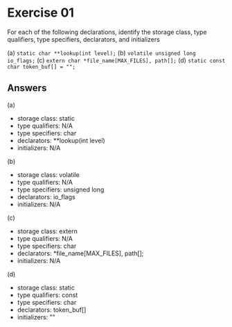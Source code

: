 # Exercise 01

For each of the following declarations, identify the storage class, type qualifiers, type specifiers, declarators, and initializers

(a) `static char **lookup(int level);`
(b) `volatile unsigned long io_flags;`
(c) `extern char *file_name[MAX_FILES], path[];`
(d) `static const char token_buf[] = "";`

## Answers

(a)

- storage class: static
- type qualifiers: N/A
- type specifiers: char
- declarators: \*\*lookup(int level)
- initializers: N/A

(b)

- storage class: volatile
- type qualifiers: N/A
- type specifiers: unsigned long
- declarators: io_flags
- initializers: N/A

(c)

- storage class: extern
- type qualifiers: N/A
- type specifiers: char
- declarators: \*file_name[MAX_FILES], path[];
- initializers: N/A

(d)

- storage class: static
- type qualifiers: const
- type specifiers: char
- declarators: token_buf[]
- initializers: ""
